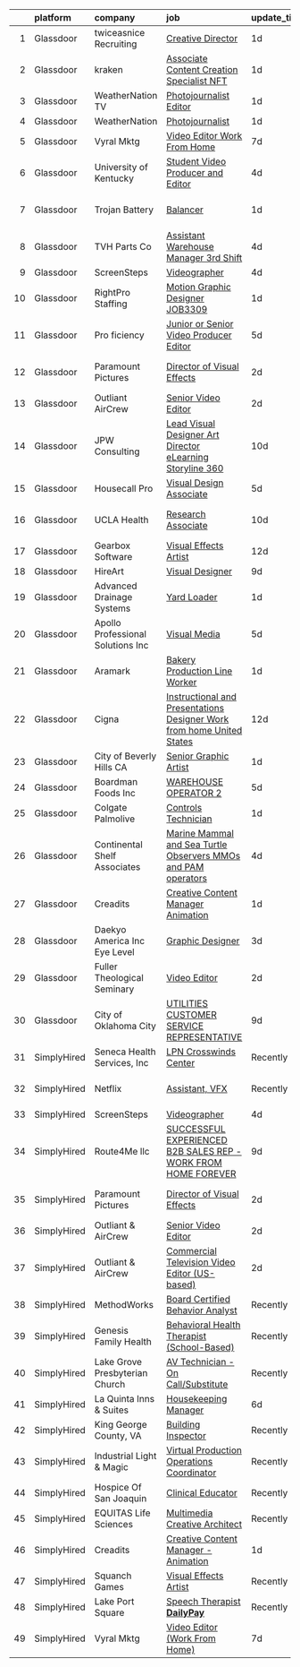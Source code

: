 

|    | platform    | company                            | job                                                                                                                                                                                                                                                                                                                                                                                                                                                                                                                                                                                                                                                                                                                                                                                                                                                                                                                                                                       | update_time   | location                    |
|---:|:------------|:-----------------------------------|:--------------------------------------------------------------------------------------------------------------------------------------------------------------------------------------------------------------------------------------------------------------------------------------------------------------------------------------------------------------------------------------------------------------------------------------------------------------------------------------------------------------------------------------------------------------------------------------------------------------------------------------------------------------------------------------------------------------------------------------------------------------------------------------------------------------------------------------------------------------------------------------------------------------------------------------------------------------------------|:--------------|:----------------------------|
|  1 | Glassdoor   | twiceasnice Recruiting             | [Creative Director](https://www.glassdoor.com/partner/jobListing.htm?pos=111&ao=1110586&s=58&guid=000001822efd5e64ba7391932ef9d77d&src=GD_JOB_AD&t=SR&vt=w&ea=1&cs=1_829ae8ee&cb=1658645733373&jobListingId=1008022955897&cpc=654405A9B1E0A9F5&jrtk=3-0-1g8nfqnk7i6jd801-1g8nfqnkojii2800-aa442f4fc6fc622d--6NYlbfkN0AIiLXtwtv0BDns9BiY4ItblantFozdL6jLmLxNvS8mvn1ldsy0jlMzcmkyIFHh10ydsf5THtOUmdh_3CWUc8Jy_8Os2AGHDhWvfrssFe34kdwopENv3GM8VJa6puQ3xyRrRY_-YGBzoZ6Ok0HXucnmcFGzXbHwjgJH-dSNsxAy0OHwhiXQS-7pODuDyOhqdcWkef6sPVcdCwMp5r5RZ3MsfQs2fJRIyptB7XJwiMS2RGowRk70bPOp9-vax6WW5BxSx1Zjnr1CDL6-CFb_y2D-9L2MBIu9pmJoC4bSm5Gr2rEnztynCRn4n6TWr5x-hQeI-Df3Q0KwfYjThJYx3kmYymGa4fDS5WN9kVwbaqNvT4hXncWa2r7EUFB7maXDdMZSo5vhduQ8qaAUzhMpzg4kULzU0AePwByyxwAkxjaGoD14REuk0xgy3MR5h6WIdLSdmK6FJg0h6EOiSvHUKVLQftKUh9LUXu1xej3WVHyts1kEfuMB1EuQTZ0McwjOA-XWS8rWCdQngpIac_L_2Jxo)                                                                                              | 1d            | Atlanta, GA                 |
|  2 | Glassdoor   | kraken                             | [Associate Content Creation Specialist   NFT](https://www.glassdoor.com/partner/jobListing.htm?pos=118&ao=1136043&s=58&guid=000001822efd5e64ba7391932ef9d77d&src=GD_JOB_AD&t=SR&vt=w&cs=1_d097c847&cb=1658645733374&jobListingId=1008022603447&jrtk=3-0-1g8nfqnk7i6jd801-1g8nfqnkojii2800-994271f4eefdc99a-)                                                                                                                                                                                                                                                                                                                                                                                                                                                                                                                                                                                                                                                              | 1d            | Remote                      |
|  3 | Glassdoor   | WeatherNation TV                   | [Photojournalist Editor](https://www.glassdoor.com/partner/jobListing.htm?pos=102&ao=1110586&s=58&guid=000001822efd5e64ba7391932ef9d77d&src=GD_JOB_AD&t=SR&vt=w&ea=1&cs=1_10c40e36&cb=1658645733372&jobListingId=1008022974704&cpc=45DC3EB807283E85&jrtk=3-0-1g8nfqnk7i6jd801-1g8nfqnkojii2800-2b92e6f67a1dbb65--6NYlbfkN0DzaDHVbxJ-LJZej0v9fk4K-FwNocoxjQ_zxp68kPBvcgR9UG8IK_m_MAlI-ts8buQV81NwE27tbFk3dERrFWVANZQM2A5ya9EgBMpzcPtAhIMx6tQyi5zniL5jBSABG1gVIXoMUNh70cPca8SW8bHL96sVLqZ94i5fHibaRL4y4oT71N7b53XnOVzY8aMm2ncZDoNFDJ0I2_nnS0d8RJ5yt3da_6PG7Ydtg9InsWbma_kZgiXfaBDoaLcekZXvR8L43vCtyji8YB9rmpACFTTCQTLHL7gUsv1wMl2HYF8Lemv84KnQsqhy3u6ZZq04QOxOx2ZhdcGbaeTdXMpKBeCdUq6mR1CdvHxiBU_nRNx8L2aaEXoxCnKFOVzZHyYI7LEXu1K7tBtGKMyjrJfcddpQp9unt_sTvvqMsIAO2L1jtutjoR9HTfmev7tI0JJx6RL4zrA6YMA-Ogd_h6Dw7dML1G8zSVz-TLe1JR-RRpCjQgvI0xWbFZ0GFHcGiE3s88s%3D)                                                                                                           | 1d            | Englewood, CO               |
|  4 | Glassdoor   | WeatherNation                      | [Photojournalist](https://www.glassdoor.com/partner/jobListing.htm?pos=120&ao=1136043&s=58&guid=000001822efd5e64ba7391932ef9d77d&src=GD_JOB_AD&t=SR&vt=w&cs=1_0abdaa3f&cb=1658645733374&jobListingId=1008023335796&jrtk=3-0-1g8nfqnk7i6jd801-1g8nfqnkojii2800-21c747ef3ea479c7-)                                                                                                                                                                                                                                                                                                                                                                                                                                                                                                                                                                                                                                                                                          | 1d            | Denver, CO                  |
|  5 | Glassdoor   | Vyral Mktg                         | [Video Editor  Work From Home ](https://www.glassdoor.com/partner/jobListing.htm?pos=114&ao=1136043&s=58&guid=000001822efd5e64ba7391932ef9d77d&src=GD_JOB_AD&t=SR&vt=w&ea=1&cs=1_15114b9a&cb=1658645733373&jobListingId=1008009868653&jrtk=3-0-1g8nfqnk7i6jd801-1g8nfqnkojii2800-9ef7978640d148b0-)                                                                                                                                                                                                                                                                                                                                                                                                                                                                                                                                                                                                                                                                       | 7d            | Omaha, NE                   |
|  6 | Glassdoor   | University of Kentucky             | [Student Video Producer and Editor](https://www.glassdoor.com/partner/jobListing.htm?pos=126&ao=1136043&s=58&guid=000001822efd5e64ba7391932ef9d77d&src=GD_JOB_AD&t=SR&vt=w&cs=1_c542993d&cb=1658645733374&jobListingId=1008014817729&jrtk=3-0-1g8nfqnk7i6jd801-1g8nfqnkojii2800-b88dbd3a422ec69f-)                                                                                                                                                                                                                                                                                                                                                                                                                                                                                                                                                                                                                                                                        | 4d            | Lexington, KY               |
|  7 | Glassdoor   | Trojan Battery                     | [Balancer](https://www.glassdoor.com/partner/jobListing.htm?pos=129&ao=1136043&s=58&guid=000001822efd5e64ba7391932ef9d77d&src=GD_JOB_AD&t=SR&vt=w&cs=1_4d3397f7&cb=1658645733375&jobListingId=1008023505342&jrtk=3-0-1g8nfqnk7i6jd801-1g8nfqnkojii2800-939ce115ece5838c-)                                                                                                                                                                                                                                                                                                                                                                                                                                                                                                                                                                                                                                                                                                 | 1d            | Santa Fe Springs, CA        |
|  8 | Glassdoor   | TVH Parts Co                       | [Assistant Warehouse Manager 3rd Shift](https://www.glassdoor.com/partner/jobListing.htm?pos=106&ao=1110586&s=58&guid=000001822efd5e64ba7391932ef9d77d&src=GD_JOB_AD&t=SR&vt=w&ea=1&cs=1_cb83deea&cb=1658645733373&jobListingId=1008014522718&cpc=C4A69CCDBB3B9599&jrtk=3-0-1g8nfqnk7i6jd801-1g8nfqnkojii2800-b002e1af46d23c51--6NYlbfkN0AvHsqCkho3iB9eMZ315WanebSvq4XLHcvFvsRhoDrh-uuhg520EDWLvGah762lDRmEVvLciUzF3UtEPlY-pbcxuYfT2a6o1i0tS2k6say1KPPXa_A_9EFy3UlT8eEXguUKK2rs8S9-kCM9rukCysUOCPkrPmjB6PbXk7W6SED-5SLMWJgVKHnNuZftCPQF_mZRnUM0wGCJEP2vlgHWNxwq0GHuU8lfQUMyRMVA1vK36b3y_wdnt6laFqPCmPvybqKlH_8AIDahCkQCKU3K-NwInxWZLXIL18J_a-uUpx0h3u-vqDmfaenKHmq73yudM8UKY8c3BifS3a9kybnWT-86E_aiYetAGpS6fPGcruArSfKOl17j94cMbBJXtsjff6MYauwo1rfmc8Ulu2xsg_4yCrGquucGyzHfdWA-x935EBR7WwWVSKOCwGpCDBCPQVfJFklZgEH9tuWVN69i4WHPJaX5zrwy7IUvYADmbiBK4_4aqi1EjpCqRSzxSizsXbk%3D)                                                                                            | 4d            | Olathe, KS                  |
|  9 | Glassdoor   | ScreenSteps                        | [Videographer](https://www.glassdoor.com/partner/jobListing.htm?pos=117&ao=1136043&s=58&guid=000001822efd5e64ba7391932ef9d77d&src=GD_JOB_AD&t=SR&vt=w&ea=1&cs=1_ffaf2076&cb=1658645733374&jobListingId=1008014611688&jrtk=3-0-1g8nfqnk7i6jd801-1g8nfqnkojii2800-d8a11337bbf547da-)                                                                                                                                                                                                                                                                                                                                                                                                                                                                                                                                                                                                                                                                                        | 4d            | Remote                      |
| 10 | Glassdoor   | RightPro Staffing                  | [Motion Graphic Designer   JOB3309](https://www.glassdoor.com/partner/jobListing.htm?pos=110&ao=1110586&s=58&guid=000001822efd5e64ba7391932ef9d77d&src=GD_JOB_AD&t=SR&vt=w&ea=1&cs=1_c0c144b3&cb=1658645733373&jobListingId=1008022807597&cpc=149B3D5996025BBA&jrtk=3-0-1g8nfqnk7i6jd801-1g8nfqnkojii2800-69315e9b03ccf59f--6NYlbfkN0CJfZ7eZoXlu3WpIyheS23JADRVPs__lPnDPOApCreD6qOKM9xVdArYjrgjhYrBxDsIw5gt5etxs2Tff-B6ArbAvljfLHYjcXUTI7EiskBC80VCkHlqmiH_ZRbgDDqxjGYMXWfLzjJ9SZUKDCPmEqhMDtGlNQ58f4rS59nhQunpRpkp69oNw_bNiljISlHQaHgvV-2UiFJHEDW3sneFFSr-uj0WYEQ9Qh9vLvsy_REg1Ie8BdHdJ_6TTSrtNonl5NemFAM0SBkELzVMrJ2awR9Cia4yIi-L-RVxh_zEnFvl5kmO6MRQHyKYzE7_hOWI5oWd29wHD5nSpRfxit9XWcgA3jWqUW7YUzv4bXhpXDbJQotxzaXx2h9Rw_jaU2TZ7IGaxATCFOCMV_qp4tx94Cr974dVLJRH_8Tbh3-D5_OUz3z-vYRwoa74sQOpFp4M4ReNHHFHbJ0p3d-Tlvnasv-G2QFBvSLljYMou7s4_dxJIBRL53hnEmrMOdkkqIe8KKu7Mvq_eVs9QDJ-VW1s4FzL)                                                                              | 1d            | Nashville, TN               |
| 11 | Glassdoor   | Pro ficiency                       | [Junior or Senior Video Producer Editor](https://www.glassdoor.com/partner/jobListing.htm?pos=123&ao=1136043&s=58&guid=000001822efd5e64ba7391932ef9d77d&src=GD_JOB_AD&t=SR&vt=w&ea=1&cs=1_e64a0406&cb=1658645733374&jobListingId=1008012719945&jrtk=3-0-1g8nfqnk7i6jd801-1g8nfqnkojii2800-d8f8c5e2385862fe-)                                                                                                                                                                                                                                                                                                                                                                                                                                                                                                                                                                                                                                                              | 5d            | Remote                      |
| 12 | Glassdoor   | Paramount Pictures                 | [Director of Visual Effects](https://www.glassdoor.com/partner/jobListing.htm?pos=112&ao=1136043&s=58&guid=000001822efd5e64ba7391932ef9d77d&src=GD_JOB_AD&t=SR&vt=w&cs=1_8ba5d8be&cb=1658645733373&jobListingId=1008020936051&jrtk=3-0-1g8nfqnk7i6jd801-1g8nfqnkojii2800-63f1e3dea8262769-)                                                                                                                                                                                                                                                                                                                                                                                                                                                                                                                                                                                                                                                                               | 2d            | Los Angeles, CA             |
| 13 | Glassdoor   | Outliant   AirCrew                 | [Senior Video Editor](https://www.glassdoor.com/partner/jobListing.htm?pos=125&ao=1136043&s=58&guid=000001822efd5e64ba7391932ef9d77d&src=GD_JOB_AD&t=SR&vt=w&ea=1&cs=1_6f2c4cc2&cb=1658645733374&jobListingId=1008020518927&jrtk=3-0-1g8nfqnk7i6jd801-1g8nfqnkojii2800-6d30005f7f63f9ac-)                                                                                                                                                                                                                                                                                                                                                                                                                                                                                                                                                                                                                                                                                 | 2d            | Remote                      |
| 14 | Glassdoor   | JPW Consulting                     | [Lead Visual Designer Art Director   eLearning  Storyline 360 ](https://www.glassdoor.com/partner/jobListing.htm?pos=101&ao=1110586&s=58&guid=000001822efd5e64ba7391932ef9d77d&src=GD_JOB_AD&t=SR&vt=w&ea=1&cs=1_af08d978&cb=1658645733372&jobListingId=1008002630660&cpc=01657B10174A43CF&jrtk=3-0-1g8nfqnk7i6jd801-1g8nfqnkojii2800-fda7671e979a5c29--6NYlbfkN0Bi-g4OEguhQEx4pjzkmulzkFDPdVMQm6g82nLRMcVRUCP1A29PFGK42aLZnoRvyWqIeK8bETKTWZxSmxK7BULyj87ngeg0qbACLWVEBQpXH8C97MZ0LsQJ0nRkOett1f04svFt5vU8uAFR02DHL7QgeBw3s7AbRFaJu3EEsHm64y0bleC4VtryAYVzHHKnxLhpDKfnOM_15InFHaXUxgxgdButmtRQ2kAxHLsVyDOGfeOufQKsWUGjwMiBjf6HHoJAXPgE95Oh3T60dAmKroyJekbWe6di42yfqGHmDJwOiVKQJwSNRUfRVaK0lDTiA3tZVycQ8GgNAuJbIE5E4tijlhEOB4aEQMbwGyq0JCbH65t6UOrXSp0Aely_3XtOCabTzVlnEZ_1Z9zPOJwAn15tfvMZ9e60KXUFNCHW9sygVhiHArdbCPhwLc1ZGOHdDV_xbROBOEH-oNMZN8BhvdFAsTn8wz_atfpxxakU-Ez_70QA-JFkN6-BUGh1YU2ej0xHJeye67lTNR6PbQlw6QECOY3PfId1BLZYKCh9wVwbPw%3D%3D)                      | 10d           | Remote                      |
| 15 | Glassdoor   | Housecall Pro                      | [Visual Design Associate](https://www.glassdoor.com/partner/jobListing.htm?pos=113&ao=1136043&s=58&guid=000001822efd5e64ba7391932ef9d77d&src=GD_JOB_AD&t=SR&vt=w&ea=1&cs=1_e0de680d&cb=1658645733373&jobListingId=1008012945616&jrtk=3-0-1g8nfqnk7i6jd801-1g8nfqnkojii2800-f59e599094aa1d38-)                                                                                                                                                                                                                                                                                                                                                                                                                                                                                                                                                                                                                                                                             | 5d            | Denver, CO                  |
| 16 | Glassdoor   | UCLA Health                        | [Research Associate](https://www.glassdoor.com/partner/jobListing.htm?pos=122&ao=1136043&s=58&guid=000001822efd5e64ba7391932ef9d77d&src=GD_JOB_AD&t=SR&vt=w&cs=1_2ae00a23&cb=1658645733374&jobListingId=1008002345984&jrtk=3-0-1g8nfqnk7i6jd801-1g8nfqnkojii2800-cc3abe6de1f27bb5-)                                                                                                                                                                                                                                                                                                                                                                                                                                                                                                                                                                                                                                                                                       | 10d           | Los Angeles, CA             |
| 17 | Glassdoor   | Gearbox Software                   | [Visual Effects Artist](https://www.glassdoor.com/partner/jobListing.htm?pos=124&ao=1136043&s=58&guid=000001822efd5e64ba7391932ef9d77d&src=GD_JOB_AD&t=SR&vt=w&ea=1&cs=1_7d2bcc65&cb=1658645733374&jobListingId=1007998860820&jrtk=3-0-1g8nfqnk7i6jd801-1g8nfqnkojii2800-fa056ef69a544c96-)                                                                                                                                                                                                                                                                                                                                                                                                                                                                                                                                                                                                                                                                               | 12d           | Frisco, TX                  |
| 18 | Glassdoor   | HireArt                            | [Visual Designer](https://www.glassdoor.com/partner/jobListing.htm?pos=109&ao=1110586&s=58&guid=000001822efd5e64ba7391932ef9d77d&src=GD_JOB_AD&t=SR&vt=w&ea=1&cs=1_85607162&cb=1658645733373&jobListingId=1008006990165&cpc=654405A9B1E0A9F5&jrtk=3-0-1g8nfqnk7i6jd801-1g8nfqnkojii2800-707f6ec11249c099--6NYlbfkN0DSgjPPcnEdvoK3uuxfISLALE6pB1FR7YSHOr_tSg5_QGIhoz_2VqUepdcKLBLI_zQsemZvjWbTmuNU-8qD_5yZ4Wkv_uXn2T-bUm0XKK8bPwPvaWQSs82hJtIXOIR23d3hUCuyKasdapFmOqEz0PaHbJCY_n4FpUa_TzCXZMVtsOZ25JsI9TZ-RRpbkXnZk7wPYg4IOqrL3vFqbdb686GJNIg2QYG7QJVHlMCztfrAekqi7XidcktqersSap-LCwjj2NdIaKLB-qe43GkhXpnnm6TxknNHPunftKeKEnopxHTCBbxQMOqbw7W88ozhW7Ikdztla_ub2Lu5cFkSnmRm7R-0z425Rl1OZy14_7WbpHJP21dKldv0Cj-6tcgx5TlIH9Trr5eNHUoq5EzNaoOOA30a9HyX0u1GMo3XC7ZMN1Qekk2CTREM0u0rZLhkoHtJL0dpq1sAOoEp4rLL2J8LrjjbYth6b8kMZLdMUD-4u2Usx7x8yA78AZx6-kdw0-A7cezsmpwUtGmH2KvsFg84DEXT4fXB-YrZFvAEpkBzAkKMhTwr_3ptDudhhUBkQNg%3D)                                                  | 9d            | Denver, CO                  |
| 19 | Glassdoor   | Advanced Drainage Systems          | [Yard Loader](https://www.glassdoor.com/partner/jobListing.htm?pos=107&ao=1110586&s=58&guid=000001822efd5e64ba7391932ef9d77d&src=GD_JOB_AD&t=SR&vt=w&ea=1&cs=1_d3da98bc&cb=1658645733373&jobListingId=1008022758629&cpc=A938E184CF850189&jrtk=3-0-1g8nfqnk7i6jd801-1g8nfqnkojii2800-5490688fd4a40f06--6NYlbfkN0AfGgGWXkGulFxTi1jEdQ6HSFOWeXz4F5c6rZubk9ceUXR_CwRL1moiFHM3I_dDhEFzeb8LYkhIjG2QE7J3pIDUj9QK1mQf0j0e63aytdmyQuuulCzp3Fu_UeRmDrdXorJPhrk9eBuDFymjXWICDAuuNVHNQAtjV6K1UpYaEpyoYsThyecI_3uNJPfx8_9he47uw7hlnKqp544rReLuR3VrBTY78pvLAe0xKYNJRpVTQ6f3zhZD8tcXMH6kOcB8eVGsL0fb-6NvjQyXGTWUY-b7TI_P3LVnTyNVrwu3EZlCj1RxAraHWbLEyR4r8M0I42IEdm66XfcscMllP5oc-Fzhobws5xDP4MA9SNgkamCyS03B9AhGMH0JklP0ZZaq6QpOXH5rbnlKTB2T2d1gHRwb6VxFKcIhu71fFx_jIX78ii6Vjl0ukSwFJSHfxSr4FPYWh_1vHH8KZ18oB0DnlEybCfX4d5BGERHdJwAm0e9jqiOxxmpJx43IuiCDMjb42gDGMXFuIE_fpAbQTrxopm34)                                                                                                    | 1d            | Buxton, ND                  |
| 20 | Glassdoor   | Apollo Professional Solutions  Inc | [Visual Media](https://www.glassdoor.com/partner/jobListing.htm?pos=108&ao=1110586&s=58&guid=000001822efd5e64ba7391932ef9d77d&src=GD_JOB_AD&t=SR&vt=w&ea=1&cs=1_9a682ff2&cb=1658645733373&jobListingId=1008012114331&cpc=1CBFC3E34E2A31FF&jrtk=3-0-1g8nfqnk7i6jd801-1g8nfqnkojii2800-7c0645af082c45b9--6NYlbfkN0CAhuD5_VJSGKds9a5niLzxiWOcN_E6D1JakCGF8i00d1ImlylY8ITofZ2CwlSe-eoRQAEuYtIZ2I62InlzEz-rFy9OYtka0Yk5ScHsxMtQMc58rrnKLm_LyMkFxxdgQ4ZcF-2oHS7ZEOtz6EHld-Sx3Cdgpul5D-3cAcaQk9foNi8zv9PwJlirCETWGwbI-_9InGnkRrVlOZ917Y90Farf7qG3mTDufy9VQ2iqaKYX4R7MD9wGGrTws_ZdnhqznS6gUF9eG9XccuO8A9hrTXqWA1SxveeSHN3F2TNfQcH-mKc5prAZtKoBGyCOu9R-d9bCqa9qmNGwN-cQYvDqJcyuiwm--Zvg_b9XJO47zCkhl-TAwc5hGnqc_A6ThajWfQNNaN_nFFy9W-sPk3n92vYsAXUnd9f7qgNDndfGUOSZTgZqATXnjA65JFenYqTBJltJHq6oJRxLlpqc8W33WdIx4Xxm6UhydCqn5J2ySCdUKcQMxgbydR9J3XG_2nIAQUA%3D)                                                                                                                     | 5d            | Eglin Village, FL           |
| 21 | Glassdoor   | Aramark                            | [Bakery Production Line Worker](https://www.glassdoor.com/partner/jobListing.htm?pos=105&ao=1110586&s=58&guid=000001822efd5e64ba7391932ef9d77d&src=GD_JOB_AD&t=SR&vt=w&ea=1&cs=1_2107f27c&cb=1658645733372&jobListingId=1008023008143&cpc=F41FEAB56D215062&jrtk=3-0-1g8nfqnk7i6jd801-1g8nfqnkojii2800-88b9d5e8056e3753--6NYlbfkN0Afi8hlyjXcFcTRB67AhKDs9_JHq9Ijljmoye2yl5v1h6h0smwCEyxrU7Ve7G2tdlVZM2DKRc5ZGMcRxurEMwBdW7l_07aU2EsU7M849VnqqjgMoJGw4XKmjajHwgIDGNxn65tm6cZR01f0V6qDh9NKMx1VBPkN3uhPm4EYZKvUHJzPDiQZvpQQjAejWZ_kM_EVlgJ0ZSvgNCsAfD2u4hDWbfQUwSPi_hoO2OpdLtIU3owjmioibf0rPaCNE45Ke7JaAfwm3jtQ3HJA1PRQUfGlIeF9AteXDcAeEtpD1I09un-BFN10GgSc5F9Yk2RUhxw45ClAEWGEviv-ZolJh0L8EDGnsYylWRTI19zR4lT2PL0rp7LHHktGxfhbfh48g7fuwU_lde-N7uQnvoPUoxxl31osup8xj7HD3lkklys_hsdFoCvTHAr731yOXqsZQVvICGQbXQr8l6yKLSe_zxMMuN3UiNLGqw-imOlLFPdi32TmPTZWkJEWXQ1RFycBTCA%3D)                                                                                                    | 1d            | Crossville, TN              |
| 22 | Glassdoor   | Cigna                              | [Instructional and Presentations Designer   Work from home   United States](https://www.glassdoor.com/partner/jobListing.htm?pos=128&ao=1136043&s=58&guid=000001822efd5e64ba7391932ef9d77d&src=GD_JOB_AD&t=SR&vt=w&cs=1_2a3f756d&cb=1658645733374&jobListingId=1007997852581&jrtk=3-0-1g8nfqnk7i6jd801-1g8nfqnkojii2800-bcee9cc9399bebe6-)                                                                                                                                                                                                                                                                                                                                                                                                                                                                                                                                                                                                                                | 12d           | Bloomfield, CT              |
| 23 | Glassdoor   | City of Beverly Hills  CA          | [Senior Graphic Artist](https://www.glassdoor.com/partner/jobListing.htm?pos=116&ao=1136043&s=58&guid=000001822efd5e64ba7391932ef9d77d&src=GD_JOB_AD&t=SR&vt=w&cs=1_248b409a&cb=1658645733374&jobListingId=1008023901731&jrtk=3-0-1g8nfqnk7i6jd801-1g8nfqnkojii2800-f9446d99547edcb7-)                                                                                                                                                                                                                                                                                                                                                                                                                                                                                                                                                                                                                                                                                    | 1d            | Beverly Hills, CA           |
| 24 | Glassdoor   | Boardman Foods Inc                 | [WAREHOUSE OPERATOR 2](https://www.glassdoor.com/partner/jobListing.htm?pos=121&ao=1136043&s=58&guid=000001822efd5e64ba7391932ef9d77d&src=GD_JOB_AD&t=SR&vt=w&cs=1_771f0ad5&cb=1658645733374&jobListingId=1008012673033&jrtk=3-0-1g8nfqnk7i6jd801-1g8nfqnkojii2800-a0878c6b2d0b01f9-)                                                                                                                                                                                                                                                                                                                                                                                                                                                                                                                                                                                                                                                                                     | 5d            | Boardman, OR                |
| 25 | Glassdoor   | Colgate Palmolive                  | [Controls Technician](https://www.glassdoor.com/partner/jobListing.htm?pos=103&ao=1110586&s=58&guid=000001822efd5e64ba7391932ef9d77d&src=GD_JOB_AD&t=SR&vt=w&cs=1_2a0b49fc&cb=1658645733372&jobListingId=1008023378546&cpc=65CC663E25211861&jrtk=3-0-1g8nfqnk7i6jd801-1g8nfqnkojii2800-c3f3a2f7b7076cd0--6NYlbfkN0CScSxRBn_n5hzPBw7DFYVJJAQwrBP-UaBS3EDdzxnGq485C7gMq-e1CxDnb82JFPfsfS1WP47-Q7rf3ZO1QxRtYIjZpPLzFYzXyKSq1E2ma5llrfUDHifDSB6y6zhIC2URtE33dhzDzS0Z1VhRrDWzgGRCYvMPNB1lMJvuPcGzOjkDfoJiSYxhAFRm6pOslbWlwKBggIssoe33qJ5B0uk5oEb6cHIDNWyLebBYRfXS4iIsazRIWDvwkTRqcPVnn3iLqrBx9iwRo_ekdD0uei1AOUd6fP6s6mVXrN0GGVKp4Wk5wawR8WFOvCfZOVsrQ5bCT7r0tnpkV4nEb0asfbNTdwkDVUa_GTfBuywL_fAVBz6f45KHvERybjwaJuuYY1UvOQLEFIm96o2HOAo4Rbz13_d1EZSQ60G3wJCHCfT59qO0flvvjBkMsa90Luz9GA4Uh19lE10bDEjxEjT1SwlY8boU19wV-MMo8bUAi6-qtXQ-QdQGGFMpPgAbhi-mON6dB3Li2G_aUcqzCfaono2EV4GD6kCXXzCSZkzQG2-NsNNORYYFBHiibO05kKArCF6hsGDKzf5WpxDfSGDit-AiqbFQdudP3-HBwAN1enYcVfPxKtpPggtV) | 1d            | Hodges, SC                  |
| 26 | Glassdoor   | Continental Shelf Associates       | [Marine Mammal and Sea Turtle Observers  MMOs and PAM operators ](https://www.glassdoor.com/partner/jobListing.htm?pos=119&ao=1136043&s=58&guid=000001822efd5e64ba7391932ef9d77d&src=GD_JOB_AD&t=SR&vt=w&cs=1_c9c879bd&cb=1658645733374&jobListingId=1008013741435&jrtk=3-0-1g8nfqnk7i6jd801-1g8nfqnkojii2800-08d4b7ff90a619b2-)                                                                                                                                                                                                                                                                                                                                                                                                                                                                                                                                                                                                                                          | 4d            | Stuart, FL                  |
| 27 | Glassdoor   | Creadits                           | [Creative Content Manager   Animation](https://www.glassdoor.com/partner/jobListing.htm?pos=130&ao=1136043&s=58&guid=000001822efd5e64ba7391932ef9d77d&src=GD_JOB_AD&t=SR&vt=w&ea=1&cs=1_24ed719d&cb=1658645733375&jobListingId=1008023593528&jrtk=3-0-1g8nfqnk7i6jd801-1g8nfqnkojii2800-138968c0e53de56c-)                                                                                                                                                                                                                                                                                                                                                                                                                                                                                                                                                                                                                                                                | 1d            | Remote                      |
| 28 | Glassdoor   | Daekyo America  Inc  Eye Level     | [Graphic Designer](https://www.glassdoor.com/partner/jobListing.htm?pos=104&ao=1110586&s=58&guid=000001822efd5e64ba7391932ef9d77d&src=GD_JOB_AD&t=SR&vt=w&ea=1&cs=1_1205764b&cb=1658645733372&jobListingId=1008017650135&cpc=F17331D9BECC482A&jrtk=3-0-1g8nfqnk7i6jd801-1g8nfqnkojii2800-d858aba460849d32--6NYlbfkN0AYUfIZYEnw0ZWLQ15-hEi6qBVkEbDaUIDtRag2rCwzGAj3vo72XA1axtogUjrSD6iE1JGB7_XAkS5O1B0R3UTl-10yR0U7K3NuegQyrJO_zwixnAMN4UtDPLB-oQtzynI2E8vOQv8hdpMhjf8jLkqKb-2ifbbym7I-g12E6AjjH1gk8339Qb8sDsS7Ufn2VIPRu8INMkgNDx9q4U2ZNk9EzqdmzKkTnlJTHhOZ2gfiidA2pajylqXroJZJx_TE4fBFpJR0-zKbfMPCEemY_v9FuvBUyHknQ0QNbtqpl-21resFoU1rYqzAjBcIUCOlMQUP39jO-PmQ1r1ggKnvB4tXfQVDJyfxl6R65G2PJSTEwnogczcTJ6DspOx2vov4uWzTFsq9vIUVbN9dHa898nhOe6Qcn8LGXJpVvJh8oszs5AB_yibh9aKPueOoASXhsQrV9E1NwoOZZMHrswoTXhxUrXqLWWNw95DFy274bnSUOxmXtbrmIVmxFFG40WtqQe8%3D)                                                                                                                 | 3d            | Ridgefield Park, Bergen, NJ |
| 29 | Glassdoor   | Fuller Theological Seminary        | [Video Editor](https://www.glassdoor.com/partner/jobListing.htm?pos=127&ao=1136043&s=58&guid=000001822efd5e64ba7391932ef9d77d&src=GD_JOB_AD&t=SR&vt=w&cs=1_d3aca052&cb=1658645733374&jobListingId=1008020609180&jrtk=3-0-1g8nfqnk7i6jd801-1g8nfqnkojii2800-581a4a01c17a9148-)                                                                                                                                                                                                                                                                                                                                                                                                                                                                                                                                                                                                                                                                                             | 2d            | Pasadena, CA                |
| 30 | Glassdoor   | City of Oklahoma City              | [UTILITIES CUSTOMER SERVICE REPRESENTATIVE](https://www.glassdoor.com/partner/jobListing.htm?pos=115&ao=1136043&s=58&guid=000001822efd5e64ba7391932ef9d77d&src=GD_JOB_AD&t=SR&vt=w&cs=1_359f3c6f&cb=1658645733374&jobListingId=1008007119194&jrtk=3-0-1g8nfqnk7i6jd801-1g8nfqnkojii2800-aa16005288f24cb5-)                                                                                                                                                                                                                                                                                                                                                                                                                                                                                                                                                                                                                                                                | 9d            | Oklahoma City, OK           |
| 31 | SimplyHired | Seneca Health Services, Inc        | [LPN Crosswinds Center](https://www.simplyhired.com/job/Rylk2uVJw23oEBLoIQ4cqs43Yll4-e6xT4YZa4Ta8WAirr1kJgT3RA?q=visual+effects)                                                                                                                                                                                                                                                                                                                                                                                                                                                                                                                                                                                                                                                                                                                                                                                                                                          | Recently      | Maxwelton, WV               |
| 32 | SimplyHired | Netflix                            | [Assistant, VFX](https://www.simplyhired.com/job/YHi7mIFROqeLOpluPbTlNR4OLYp3Qzu5VsJL12ROcVvbUe4pPWIJzg?q=visual+effects)                                                                                                                                                                                                                                                                                                                                                                                                                                                                                                                                                                                                                                                                                                                                                                                                                                                 | Recently      | Los Angeles, CA             |
| 33 | SimplyHired | ScreenSteps                        | [Videographer](https://www.simplyhired.com/job/fn2EnuHi-kGt1eW8Rr0yzlrY6Ul8m7Eb7ZJQNkAbdS7z41UA7vtaFA?q=visual+effects)                                                                                                                                                                                                                                                                                                                                                                                                                                                                                                                                                                                                                                                                                                                                                                                                                                                   | 4d            | Remote                      |
| 34 | SimplyHired | Route4Me llc                       | [SUCCESSFUL EXPERIENCED B2B SALES REP - WORK FROM HOME FOREVER](https://www.simplyhired.com/job/9PRrfQKy_az3tkx-h7QV520pbsZqiILCOtBUD7A7-1eMNu7xykhP7Q?q=visual+effects)                                                                                                                                                                                                                                                                                                                                                                                                                                                                                                                                                                                                                                                                                                                                                                                                  | 9d            | Remote                      |
| 35 | SimplyHired | Paramount Pictures                 | [Director of Visual Effects](https://www.simplyhired.com/job/zvkzkC0H2O1lN5WgGBNKEJlYql9QDxP7-GmwB1wVJCRecrYhrEyumg?q=visual+effects)                                                                                                                                                                                                                                                                                                                                                                                                                                                                                                                                                                                                                                                                                                                                                                                                                                     | 2d            | Los Angeles, CA             |
| 36 | SimplyHired | Outliant & AirCrew                 | [Senior Video Editor](https://www.simplyhired.com/job/sToKL0n2mEBTGwuvwTy8FweE4mKKPoU7y-1rXwuUrHD0qt1df8fURA?q=visual+effects)                                                                                                                                                                                                                                                                                                                                                                                                                                                                                                                                                                                                                                                                                                                                                                                                                                            | 2d            | Remote                      |
| 37 | SimplyHired | Outliant & AirCrew                 | [Commercial Television Video Editor (US-based)](https://www.simplyhired.com/job/pNhMJi83SUpQzWjOIcnbceB6TpLbJtaGWnJgoVtmXPfJuN9sRsJyQA?q=visual+effects)                                                                                                                                                                                                                                                                                                                                                                                                                                                                                                                                                                                                                                                                                                                                                                                                                  | 2d            | Remote                      |
| 38 | SimplyHired | MethodWorks                        | [Board Certified Behavior Analyst](https://www.simplyhired.com/job/waBo_4fr9ocI3OA_ESqiA7ISWzJojZp5ZrK-JYrPE2Mc-utbYfKTEw?q=visual+effects)                                                                                                                                                                                                                                                                                                                                                                                                                                                                                                                                                                                                                                                                                                                                                                                                                               | Recently      | Anchorage, AK               |
| 39 | SimplyHired | Genesis Family Health              | [Behavioral Health Therapist (School-Based)](https://www.simplyhired.com/job/hTgdZsyhTBCdpDrsuGZBwdR4CxKsKBA1zOczyDowxHzP1U6srMahlA?q=visual+effects)                                                                                                                                                                                                                                                                                                                                                                                                                                                                                                                                                                                                                                                                                                                                                                                                                     | Recently      | Ulysses, KS                 |
| 40 | SimplyHired | Lake Grove Presbyterian Church     | [AV Technician - On Call/Substitute](https://www.simplyhired.com/job/tb9Lp_96v5nuqnhe0ZYtbeKN6hRlb-jVRHz1dLdsFAKeVM_Axvfv9Q?q=visual+effects)                                                                                                                                                                                                                                                                                                                                                                                                                                                                                                                                                                                                                                                                                                                                                                                                                             | Recently      | Lake Oswego, OR             |
| 41 | SimplyHired | La Quinta Inns & Suites            | [Housekeeping Manager](https://www.simplyhired.com/job/J5tFFoLKb7xn1PJe_VgE0P1QkCkIi2pnNdFsxgnYHPER_P5rsiFP6A?q=visual+effects)                                                                                                                                                                                                                                                                                                                                                                                                                                                                                                                                                                                                                                                                                                                                                                                                                                           | 6d            | Marysville, WA              |
| 42 | SimplyHired | King George County, VA             | [Building Inspector](https://www.simplyhired.com/job/i8jyV33uzPdoKzve8pB0l5dKYvErSv3volS2fYwIKGEuhSL0l5mAdQ?q=visual+effects)                                                                                                                                                                                                                                                                                                                                                                                                                                                                                                                                                                                                                                                                                                                                                                                                                                             | Recently      | King George, VA             |
| 43 | SimplyHired | Industrial Light & Magic           | [Virtual Production Operations Coordinator](https://www.simplyhired.com/job/GoNrd8hJt9uFzdq4BsE8uE5broyUBG7lYHh-w9LEAGBerH_SJJ_H6w?q=visual+effects)                                                                                                                                                                                                                                                                                                                                                                                                                                                                                                                                                                                                                                                                                                                                                                                                                      | Recently      | San Francisco, CA           |
| 44 | SimplyHired | Hospice Of San Joaquin             | [Clinical Educator](https://www.simplyhired.com/job/7hziJJq_Abz7va3c36eunD_OoAv8b468NzKDZxIjkjdoNIBd2ZIHIA?q=visual+effects)                                                                                                                                                                                                                                                                                                                                                                                                                                                                                                                                                                                                                                                                                                                                                                                                                                              | Recently      | Stockton, CA                |
| 45 | SimplyHired | EQUITAS Life Sciences              | [Multimedia Creative Architect](https://www.simplyhired.com/job/ichTX3k1Ejo7tX1GyCNQsvRJKJYEbv4IqWgcjyZm74n5FB1102LY-Q?q=visual+effects)                                                                                                                                                                                                                                                                                                                                                                                                                                                                                                                                                                                                                                                                                                                                                                                                                                  | Recently      | Essex, VT                   |
| 46 | SimplyHired | Creadits                           | [Creative Content Manager - Animation](https://www.simplyhired.com/job/iu8dLea3xmFkjc0fEwjyrXFcUg8DxnPxOncdy7aR6aWKDfE2EtjEcw?q=visual+effects)                                                                                                                                                                                                                                                                                                                                                                                                                                                                                                                                                                                                                                                                                                                                                                                                                           | 1d            | Remote                      |
| 47 | SimplyHired | Squanch Games                      | [Visual Effects Artist](https://www.simplyhired.com/job/XFBZYXhOGMowK6hY2cucxuztAOuisUx_6jFEt4cs5Z4wEyRY5kYJxw?q=visual+effects)                                                                                                                                                                                                                                                                                                                                                                                                                                                                                                                                                                                                                                                                                                                                                                                                                                          | Recently      | Remote                      |
| 48 | SimplyHired | Lake Port Square                   | [Speech Therapist **DailyPay**](https://www.simplyhired.com/job/UnbmGA5ask0d3rqUECA3Vus0b1qHb1rsdbo-W4HeVzi_DQ2TQoAJ7Q?q=visual+effects)                                                                                                                                                                                                                                                                                                                                                                                                                                                                                                                                                                                                                                                                                                                                                                                                                                  | Recently      | Leesburg, FL                |
| 49 | SimplyHired | Vyral Mktg                         | [Video Editor (Work From Home)](https://www.simplyhired.com/job/dbDfWYWCqltluUqa0IxS1TU9gtv7JSKhoc8y4FBZE0aBwrcOXtgTrg?q=visual+effects)                                                                                                                                                                                                                                                                                                                                                                                                                                                                                                                                                                                                                                                                                                                                                                                                                                  | 7d            | Omaha, NE                   |